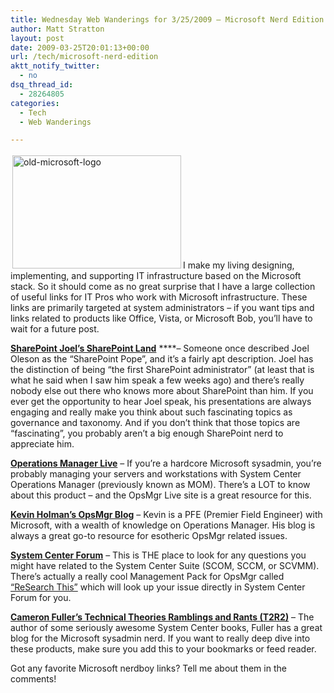 ```yaml
---
title: Wednesday Web Wanderings for 3/25/2009 – Microsoft Nerd Edition
author: Matt Stratton
layout: post
date: 2009-03-25T20:01:13+00:00
url: /tech/microsoft-nerd-edition
aktt_notify_twitter:
  - no
dsq_thread_id:
  - 28264805
categories:
  - Tech
  - Web Wanderings

---
```

[<img class="alignleft size-full wp-image-4990" style="margin: 3px;" title="old-microsoft-logo" src="/wp-content/uploads/2009/03/old-microsoft-logo.png" alt="old-microsoft-logo" width="270" height="181" srcset="/wp-content/uploads/2009/03/old-microsoft-logo.png 450w, /wp-content/uploads/2009/03/old-microsoft-logo-300x201.png 300w" sizes="(max-width: 270px) 100vw, 270px" />][1]I make my living designing, implementing, and supporting IT infrastructure based on the Microsoft stack. So it should come as no great surprise that I have a large collection of useful links for IT Pros who work with Microsoft infrastructure. These links are primarily targeted at system administrators &#8211; if you want tips and links related to products like Office, Vista, or Microsoft Bob, you&#8217;ll have to wait for a future post.

<a href="https://www.sharepointjoel.com" target="_blank"><strong>SharePoint Joel&#8217;s SharePoint Land</strong></a> ****&#8211; Someone once described Joel Oleson as the &#8220;SharePoint Pope&#8221;, and it&#8217;s a fairly apt description. Joel has the distinction of being &#8220;the first SharePoint administrator&#8221; (at least that is what he said when I saw him speak a few weeks ago) and there&#8217;s really nobody else out there who knows more about SharePoint than him. If you ever get the opportunity to hear Joel speak, his presentations are always engaging and really make you think about such fascinating topics as governance and taxonomy. And if you don&#8217;t think that those topics are &#8220;fascinating&#8221;, you probably aren&#8217;t a big enough SharePoint nerd to appreciate him.

**<a href="https://ops-mgr.spaces.live.com/" target="_blank">Operations Manager Live</a>** &#8211; If you&#8217;re a hardcore Microsoft sysadmin, you&#8217;re probably managing your servers and workstations with System Center Operations Manager (previously known as MOM). There&#8217;s a LOT to know about this product &#8211; and the OpsMgr Live site is a great resource for this.

**<a href="https://blogs.technet.com/kevinholman/" target="_blank">Kevin Holman&#8217;s OpsMgr Blog</a>** &#8211; Kevin is a PFE (Premier Field Engineer) with Microsoft, with a wealth of knowledge on Operations Manager. His blog is always a great go-to resource for esotheric OpsMgr related issues.

<a href="https://www.systemcenterforum.org/" target="_blank"><strong>System Center Forum</strong></a> &#8211; This is THE place to look for any questions you might have related to the System Center Suite (SCOM, SCCM, or SCVMM). There&#8217;s actually a really cool Management Pack for OpsMgr called <a href="https://cameronfuller.spaces.live.com/Blog/cns!A231E4EB0417CB76!1055.entry" target="_blank">&#8220;ReSearch This&#8221;</a> which will look up your issue directly in System Center Forum for you.

**<a href="https://cameronfuller.spaces.live.com/default.aspx" target="_blank">Cameron Fuller&#8217;s Technical Theories Ramblings and Rants (T2R2)</a>** &#8211; The author of some seriously awesome System Center books, Fuller has a great blog for the Microsoft sysadmin nerd. If you want to really deep dive into these products, make sure you add this to your bookmarks or feed reader.

Got any favorite Microsoft nerdboy links? Tell me about them in the comments!

 [1]: /wp-content/uploads/2009/03/old-microsoft-logo.png